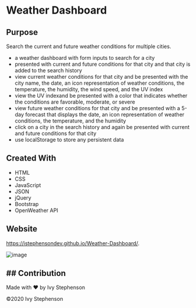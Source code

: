 #  Weather Dashboard

## Purpose 
Search the current and future weather conditions for multiple cities.

 - a weather dashboard with form inputs to search for a city
 - presented with current and future conditions for that city and that city is added to the search history
- view current weather conditions for that city and be presented with the city name, the date, an icon representation of weather conditions, the temperature, the humidity, the wind speed, and the UV index
- view the UV indexand be presented with a color that indicates whether the conditions are favorable, moderate, or severe
- view future weather conditions for that city and be presented with a 5-day forecast that displays the date, an icon representation of weather conditions, the temperature, and the humidity
- click on a city in the search history and again be presented with current and future conditions for that city
- use localStorage to store any persistent data

## Created With

- HTML
- CSS
- JavaScript
- JSON
- jQuery
- Bootstrap
- OpenWeather API

## Website

https://istephensondev.github.io/Weather-Dashboard/.

![image](https://user-images.githubusercontent.com/74675624/112577795-18d9d400-8dc3-11eb-8288-514be36233c2.png)

## ## Contribution
Made with ❤️ by Ivy Stephenson

©️2020 Ivy Stephenson


